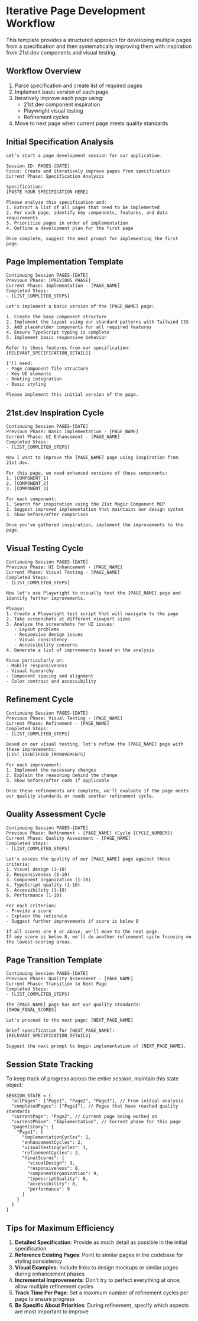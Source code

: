 # Iterative Page Development Workflow

This template provides a structured approach for developing multiple pages from a specification and then systematically improving them with inspiration from 21st.dev components and visual testing.

## Workflow Overview

1. Parse specification and create list of required pages
2. Implement basic version of each page
3. Iteratively improve each page using:
   - 21st.dev component inspiration
   - Playwright visual testing
   - Refinement cycles
4. Move to next page when current page meets quality standards

## Initial Specification Analysis

```
Let's start a page development session for our application.

Session ID: PAGES-[DATE]
Focus: Create and iteratively improve pages from specification
Current Phase: Specification Analysis

Specification:
[PASTE YOUR SPECIFICATION HERE]

Please analyze this specification and:
1. Extract a list of all pages that need to be implemented
2. For each page, identify key components, features, and data requirements
3. Prioritize pages in order of implementation
4. Outline a development plan for the first page

Once complete, suggest the next prompt for implementing the first page.
```

## Page Implementation Template

```
Continuing Session PAGES-[DATE]
Previous Phase: [PREVIOUS_PHASE]
Current Phase: Implementation - [PAGE_NAME]
Completed Steps:
- [LIST_COMPLETED_STEPS]

Let's implement a basic version of the [PAGE_NAME] page:

1. Create the base component structure
2. Implement the layout using our standard patterns with Tailwind CSS
3. Add placeholder components for all required features
4. Ensure TypeScript typing is complete
5. Implement basic responsive behavior

Refer to these features from our specification:
[RELEVANT_SPECIFICATION_DETAILS]

I'll need:
- Page component file structure
- Key UI elements
- Routing integration
- Basic styling

Please implement this initial version of the page.
```

## 21st.dev Inspiration Cycle

```
Continuing Session PAGES-[DATE]
Previous Phase: Basic Implementation - [PAGE_NAME]
Current Phase: UI Enhancement - [PAGE_NAME]
Completed Steps:
- [LIST_COMPLETED_STEPS]

Now I want to improve the [PAGE_NAME] page using inspiration from 21st.dev.

For this page, we need enhanced versions of these components:
1. [COMPONENT_1]
2. [COMPONENT_2]
3. [COMPONENT_3]

For each component:
1. Search for inspiration using the 21st Magic Component MCP
2. Suggest improved implementation that maintains our design system
3. Show before/after comparison

Once you've gathered inspiration, implement the improvements to the page.
```

## Visual Testing Cycle

```
Continuing Session PAGES-[DATE]
Previous Phase: UI Enhancement - [PAGE_NAME]
Current Phase: Visual Testing - [PAGE_NAME]
Completed Steps:
- [LIST_COMPLETED_STEPS]

Now let's use Playwright to visually test the [PAGE_NAME] page and identify further improvements.

Please:
1. Create a Playwright test script that will navigate to the page
2. Take screenshots at different viewport sizes
3. Analyze the screenshots for UI issues:
   - Layout problems
   - Responsive design issues
   - Visual consistency
   - Accessibility concerns
4. Generate a list of improvements based on the analysis

Focus particularly on:
- Mobile responsiveness
- Visual hierarchy
- Component spacing and alignment
- Color contrast and accessibility
```

## Refinement Cycle

```
Continuing Session PAGES-[DATE]
Previous Phase: Visual Testing - [PAGE_NAME]
Current Phase: Refinement - [PAGE_NAME]
Completed Steps:
- [LIST_COMPLETED_STEPS]

Based on our visual testing, let's refine the [PAGE_NAME] page with these improvements:
[LIST_IDENTIFIED_IMPROVEMENTS]

For each improvement:
1. Implement the necessary changes
2. Explain the reasoning behind the change
3. Show before/after code if applicable

Once these refinements are complete, we'll evaluate if the page meets our quality standards or needs another refinement cycle.
```

## Quality Assessment Cycle

```
Continuing Session PAGES-[DATE]
Previous Phase: Refinement - [PAGE_NAME] (Cycle [CYCLE_NUMBER])
Current Phase: Quality Assessment - [PAGE_NAME]
Completed Steps:
- [LIST_COMPLETED_STEPS]

Let's assess the quality of our [PAGE_NAME] page against these criteria:
1. Visual design (1-10)
2. Responsiveness (1-10)
3. Component organization (1-10)
4. TypeScript quality (1-10)
5. Accessibility (1-10)
6. Performance (1-10)

For each criterion:
- Provide a score
- Explain the rationale
- Suggest further improvements if score is below 8

If all scores are 8 or above, we'll move to the next page.
If any score is below 8, we'll do another refinement cycle focusing on the lowest-scoring areas.
```

## Page Transition Template

```
Continuing Session PAGES-[DATE]
Previous Phase: Quality Assessment - [PAGE_NAME]
Current Phase: Transition to Next Page
Completed Steps:
- [LIST_COMPLETED_STEPS]

The [PAGE_NAME] page has met our quality standards:
[SHOW_FINAL_SCORES]

Let's proceed to the next page: [NEXT_PAGE_NAME]

Brief specification for [NEXT_PAGE_NAME]:
[RELEVANT_SPECIFICATION_DETAILS]

Suggest the next prompt to begin implementation of [NEXT_PAGE_NAME].
```

## Session State Tracking

To keep track of progress across the entire session, maintain this state object:

```
SESSION_STATE = {
  "allPages": ["Page1", "Page2", "Page3"], // From initial analysis
  "completedPages": ["Page1"], // Pages that have reached quality standards
  "currentPage": "Page2", // Current page being worked on
  "currentPhase": "Implementation", // Current phase for this page
  "pageHistory": {
    "Page1": {
      "implementationCycles": 1,
      "enhancementCycles": 2,
      "visualTestingCycles": 1,
      "refinementCycles": 2,
      "finalScores": {
        "visualDesign": 9,
        "responsiveness": 8,
        "componentOrganization": 9,
        "typescriptQuality": 8,
        "accessibility": 8,
        "performance": 9
      }
    }
  }
}
```

## Tips for Maximum Efficiency

1. **Detailed Specification**: Provide as much detail as possible in the initial specification
2. **Reference Existing Pages**: Point to similar pages in the codebase for styling consistency
3. **Visual Examples**: Include links to design mockups or similar pages during enhancement phases
4. **Incremental Improvements**: Don't try to perfect everything at once; allow multiple refinement cycles
5. **Track Time Per Page**: Set a maximum number of refinement cycles per page to ensure progress
6. **Be Specific About Priorities**: During refinement, specify which aspects are most important to improve 